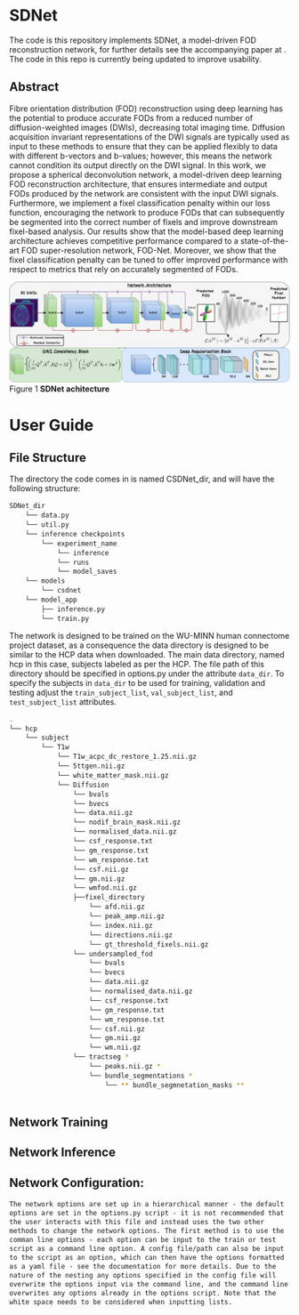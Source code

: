 # SDNet 
The code is this repository implements SDNet, a model-driven FOD reconstruction network, for further details see the accompanying paper at . The code in this repo is currently being updated to improve usability. 

## Abstract
Fibre orientation distribution (FOD) reconstruction using deep learning has the potential to produce accurate FODs from a reduced number of diffusion-weighted images (DWIs), decreasing total imaging time. Diffusion acquisition invariant representations of the DWI signals are typically used as input to these methods to ensure that they can be applied flexibly to data with different b-vectors and b-values; however, this means the network cannot condition its output directly on the DWI signal. In this work, we propose a spherical deconvolution network, a model-driven deep learning FOD reconstruction architecture, that ensures intermediate and output FODs produced by the network are consistent with the input DWI signals. Furthermore, we implement a fixel classification penalty within our loss function, encouraging the network to produce FODs that can subsequently be segmented into the correct number of fixels and improve downstream fixel-based analysis. Our results show that the model-based deep learning architecture achieves competitive performance compared to a state-of-the-art FOD super-resolution network, FOD-Net. Moreover, we show that the fixel classification penalty can be tuned to offer improved performance with respect to metrics that rely on accurately segmented of FODs.

<img src="SDNet%20(2).jpg" width="1000"><br>
Figure 1 **SDNet achitecture**

# User Guide 
## File Structure
The directory the code comes in is named CSDNet_dir, and will have the following structure:
```bash
SDNet_dir
    └── data.py
    └── util.py
    └── inference checkpoints
        └── experiment_name
            └── inference
            └── runs
            └── model_saves
    └── models
        └── csdnet
    └── model_app
        ├── inference.py
        └── train.py
```
The network is designed to be trained on the WU-MINN human connectome project dataset, as a consequence the data directory is designed to be similar to the HCP data when downloaded. The main data directory, named hcp in this case, subjects labeled as per the HCP. The file path of this directory should be specified in options.py under the attribute `data_dir`. To specify the subjects in `data_dir` to be used for training, validation and testing adjust the `train_subject_list`, `val_subject_list`, and `test_subject_list` attributes.

```bash
.
└── hcp
    └── subject
        └── T1w
            └── T1w_acpc_dc_restore_1.25.nii.gz
            └── 5ttgen.nii.gz
            └── white_matter_mask.nii.gz
            └── Diffusion
                └── bvals
                └── bvecs 
                └── data.nii.gz
                └── nodif_brain_mask.nii.gz
                └── normalised_data.nii.gz
                └── csf_response.txt
                └── gm_response.txt
                └── wm_response.txt
                └── csf.nii.gz
                └── gm.nii.gz
                └── wmfod.nii.gz
                ├──fixel_directory
                    └── afd.nii.gz
                    └── peak_amp.nii.gz
                    └── index.nii.gz
                    └── directions.nii.gz
                    └── gt_threshold_fixels.nii.gz
                └── undersampled_fod
                    └── bvals
                    └── bvecs
                    └── data.nii.gz
                    └── normalised_data.nii.gz
                    └── csf_response.txt
                    └── gm_response.txt
                    └── wm_response.txt
                    └── csf.nii.gz
                    └── gm.nii.gz
                    └── wm.nii.gz
                └── tractseg *
                    └── peaks.nii.gz *
                    └── bundle_segmentations *
                        └── ** bundle_segmnetation_masks **
                    
```

## Network Training

## Network Inference

## Network Configuration:
    The network options are set up in a hierarchical manner - the default options are set in the options.py script - it is not recommended that the user interacts with this file and instead uses the two other methods to change the network options. The first method is to use the comman line options - each option can be input to the train or test script as a command line option. A config file/path can also be input to the script as an option, which can then have the options formatted as a yaml file - see the documentation for more details. Due to the nature of the nesting any options specified in the config file will overwrite the options input via the command line, and the command line overwrites any options already in the options script. Note that the white space needs to be considered when inputting lists. 
